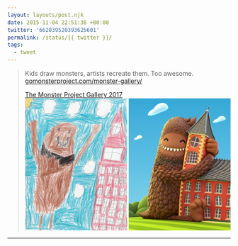 ```yaml
---
layout: layouts/post.njk
date: 2015-11-04 22:51:36 +00:00
twitter: '662039520393625601'
permalink: /status/{{ twitter }}/
tags: 
  - tweet
---
```


> Kids draw monsters, artists recreate them. Too awesome. [gomonsterproject.com/monster-gallery/](http://www.gomonsterproject.com/monster-gallery/)
> 
> [<span>The Monster Project Gallery 2017</span> ![kid’s drawing of a monster the height of a building and a 3D modeled version of the monster hugging the building](/img/0ca92c44243711.580d340a41215.png)](http://www.gomonsterproject.com/monster-gallery/)

---
